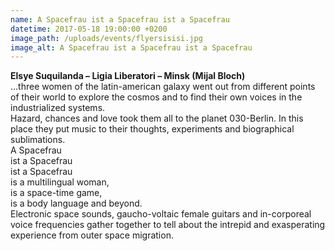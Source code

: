```yaml
---
name: A Spacefrau ist a Spacefrau ist a Spacefrau
datetime: 2017-05-18 19:00:00 +0200
image_path: /uploads/events/flyersisisi.jpg
image_alt: A Spacefrau ist a Spacefrau ist a Spacefrau
---
```



**Elsye Suquilanda – Ligia Liberatori – Minsk (Mijal Bloch)**
<br>…three women of the latin-american galaxy went out from different points of their world to explore the cosmos and to find their own voices in the industrialized systems.
<br>Hazard, chances and love took them all to the planet 030-Berlin. In this place they put music to their thoughts, experiments and biographical sublimations.
<br>A Spacefrau
<br>ist a Spacefrau
<br>ist a Spacefrau
<br>is a multilingual woman,
<br>is a space-time game,
<br>is a body language and beyond.
<br>Electronic space sounds, gaucho-voltaic female guitars and in-corporeal voice frequencies gather together to tell about the intrepid and exasperating experience from outer space migration.
